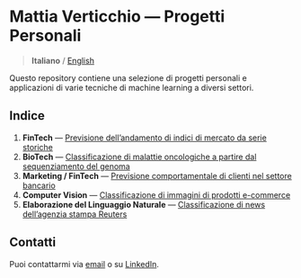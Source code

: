 # Mattia Verticchio — Progetti Personali
> **Italiano** / [English](https://github.com/MattiaVerticchio/PersonalProjects/blob/master/README_EN.md)

Questo repository contiene una selezione di progetti personali e applicazioni di varie tecniche di machine learning a diversi settori.

## Indice
1. **FinTech** — [Previsione dell’andamento di indici di mercato da serie storiche]()
1. **BioTech** — [Classificazione di malattie oncologiche a partire dal sequenziamento del genoma]()
1. **Marketing / FinTech** — [Previsione comportamentale di clienti nel settore bancario]()
1. **Computer Vision** — [Classificazione di immagini di prodotti e-commerce]()
1. **Elaborazione del Linguaggio Naturale** — [Classificazione di news dell’agenzia stampa Reuters]()

## Contatti
Puoi contattarmi via [email](email@email.com) o su [LinkedIn](https://www.linkedin.com).
